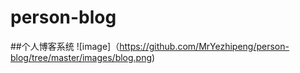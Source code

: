 # person-blog
##个人博客系统
![image]（https://github.com/MrYezhipeng/person-blog/tree/master/images/blog.png)
